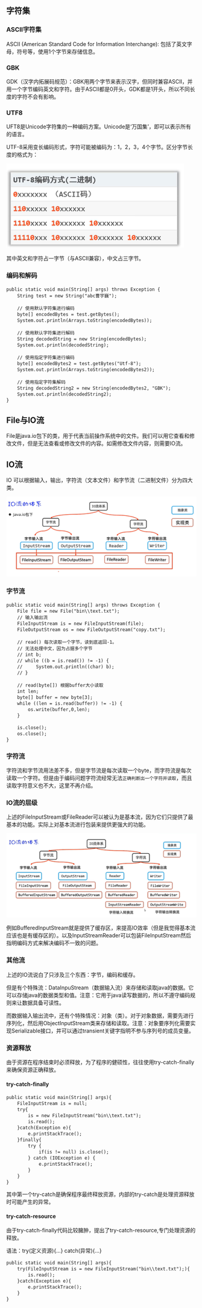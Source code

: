 ## 字符集
### ASCII字符集
ASCII (American Standard Code for Information Interchange): 包括了英文字母，符号等，使用1个字节来存储信息。

### GBK
GDK（汉字内拓展码规范）：GBK用两个字节来表示汉字，但同时兼容ASCII，并用一个字节编码英文和字符。由于ASCII都是0开头，GDK都是1开头，所以不同长度的字符不会有影响。

### UTF8
UFT8是Unicode字符集的一种编码方案。Unicode是‘万国集’，即可以表示所有的语言。

UTF-8采用变长编码形式，字符可能被编码为：1，2，3，4个字节。区分字节长度的格式为：

![Alt text](pic/utf.png)

其中英文和字符占一字节（与ASCII兼容），中文占三字节。

### 编码和解码
````
public static void main(String[] args) throws Exception {
    String test = new String("abc曹宇巍");

    // 使用默认字符集进行编码
    byte[] encodedBytes = test.getBytes();
    System.out.println(Arrays.toString(encodedBytes));

    // 使用默认字符集进行解码
    String decodedString = new String(encodedBytes);
    System.out.println(decodedString);

    // 使用指定字符集进行编码
    byte[] encodedBytes2 = test.getBytes("Utf-8");
    System.out.println(Arrays.toString(encodedBytes2));

    // 使用指定字符集解码
    String decodedString2 = new String(encodedBytes2, "GBK");
    System.out.println(decodedString2);
}
````

## File与IO流
File是java.io包下的类，用于代表当前操作系统中的文件。我们可以用它查看和修改文件，但是无法查看或修改文件的内容。如需修改文件内容，则需要IO流。

## IO流
IO 可以根据输入，输出，字符流（文本文件）和字节流（二进制文件）分为四大类。

![Alt text](pic/IO.png)

### 字节流

````
public static void main(String[] args) throws Exception {
    File file = new File("bin\\text.txt");
    // 输入输出流
    FileInputStream is = new FileInputStream(file);
    FileOutputStream os = new FileOutputStream("copy.txt");

    // read() 每次读取一个字节，读到底返回-1。
    // 无法处理中文，因为占据多个字节
    // int b;
    // while ((b = is.read()) != -1) {
    //     System.out.println((char) b);
    // }

    // read(byte[]) 根据buffer大小读取
    int len;
    byte[] buffer = new byte[3];
    while ((len = is.read(buffer)) != -1) {
        os.write(buffer,0,len);
    }

    is.close();
    os.close();
}
````

### 字符流
字符流和字节流用法差不多，但是字节流是每次读取一个byte，而字符流是每次读取一个字符。但是由于编码问题字符流经常无法`正确判断出一个字符并读取`，而且读取字符意义也不大，这里不再介绍。

### IO流的层级
上述的FileInputStream或FileReader可以被认为是基本流，因为它们只提供了最基本的功能。实际上对基本流进行包装来提供更强大的功能。

![Alt text](pic/IOTree.png)

例如BufferedInputStream就是提供了缓存区，来提高IO效率（但是我觉得基本流应该也是有缓存区的）。以及InputStreamReader可以包装FileInputStream然后指明编码方式来解决编码不一致的问题。

### 其他流
上述的IO流说白了只涉及三个东西：字节，编码和缓存。

但是有个特殊流：DataInpuStream（数据输入流）来存储和读取java的数据。它可以存储java的数据类型和值。注意：它用于java读写数据的，所以不遵守编码规则来让数据具备可读性。

而数据输入输出流中，还有个特殊情况：对象（类）。对于对象数据，需要先进行序列化，然后用ObjectInputStream类来存储和读取。注意：对象要序列化需要实现Serializable接口，并可以通过transient关键字指明不参与序列号的成员变量。

### 资源释放
由于资源在程序结束时必须释放，为了程序的健硕性，往往使用try-catch-finally来确保资源正确释放。

#### try-catch-finally
````
public static void main(String[] args){
    FileInputStream is = null;
    try{
        is = new FileInputStream("bin\\text.txt");
        is.read();
    }catch(Exception e){
        e.printStackTrace();
    }finally{
        try {
            if(is != null) is.close();
        } catch (IOException e) {
            e.printStackTrace();
        }
    }
}
````
其中第一个try-catch是确保程序最终释放资源，内部的try-catch是处理资源释放时可能产生的异常。

#### try-catch-resource
由于try-catch-finally代码比较臃肿，提出了try-catch-resource,专门处理资源的释放。

语法：try(定义资源){...} catch(异常){...}

````
public static void main(String[] args){
    try(FileInputStream is = new FileInputStream("bin\\text.txt");){
        is.read();
    }catch(Exception e){
        e.printStackTrace();
    }
}
````